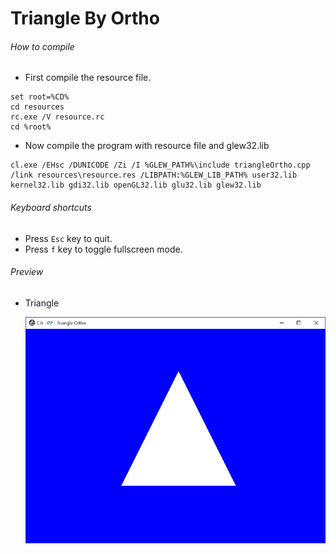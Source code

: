 Triangle By Ortho
=================

###### How to compile

- First compile the resource file.

```
set root=%CD%
cd resources
rc.exe /V resource.rc
cd %root%
```

- Now compile the program with resource file and glew32.lib

```
cl.exe /EHsc /DUNICODE /Zi /I %GLEW_PATH%\include triangleOrtho.cpp /link resources\resource.res /LIBPATH:%GLEW_LIB_PATH% user32.lib kernel32.lib gdi32.lib openGL32.lib glu32.lib glew32.lib
```

###### Keyboard shortcuts
- Press ```Esc``` key to quit.
- Press ```f``` key to toggle fullscreen mode.

###### Preview
- Triangle

    ![triangle][triangle-image]

[//]: # "Image declaration"

[triangle-image]: ./preview/triangle.png "Triangle"

